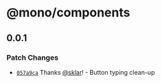 # @mono/components

## 0.0.1

### Patch Changes

- [`057a9ca`](https://github.com/sklar/mono/commit/057a9ca3f4f280aa3f1680edf2532e873f29d3a0) Thanks [@sklar](https://github.com/sklar)! - Button typing clean-up
